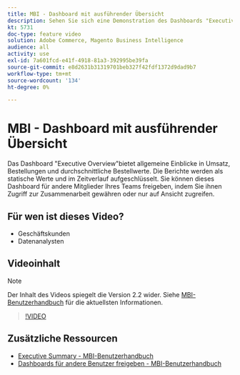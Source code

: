 ```yaml
---
title: MBI - Dashboard mit ausführender Übersicht
description: Sehen Sie sich eine Demonstration des Dashboards "Executive Overview"von MBI an.
kt: 5731
doc-type: feature video
solution: Adobe Commerce, Magento Business Intelligence
audience: all
activity: use
exl-id: 7a601fcd-e41f-4918-81a3-392995be39fa
source-git-commit: e8d2631b31319701beb327f42fdf1372d9dad9b7
workflow-type: tm+mt
source-wordcount: '134'
ht-degree: 0%

---
```


# MBI - Dashboard mit ausführender Übersicht

Das Dashboard &quot;Executive Overview&quot;bietet allgemeine Einblicke in Umsatz, Bestellungen und durchschnittliche Bestellwerte. Die Berichte werden als statische Werte und im Zeitverlauf aufgeschlüsselt. Sie können dieses Dashboard für andere Mitglieder Ihres Teams freigeben, indem Sie ihnen Zugriff zur Zusammenarbeit gewähren oder nur auf Ansicht zugreifen.

## Für wen ist dieses Video?

- Geschäftskunden
- Datenanalysten

## Videoinhalt

>[!NOTE]
>
>Der Inhalt des Videos spiegelt die Version 2.2 wider. Siehe [MBI-Benutzerhandbuch](https://experienceleague.adobe.com/docs/commerce-business-intelligence/mbi/guide-overview.html) für die aktuellsten Informationen.

>[!VIDEO](https://video.tv.adobe.com/v/35986?quality=12&learn=on)

## Zusätzliche Ressourcen

- [Executive Summary - MBI-Benutzerhandbuch](https://experienceleague.adobe.com/docs/commerce-business-intelligence/mbi/build/dashboards/dashboards-pro.html#executive-summary-(guest-checkout-allowed))
- [Dashboards für andere Benutzer freigeben - MBI-Benutzerhandbuch](https://experienceleague.adobe.com/docs/commerce-business-intelligence/mbi/build/dashboards/share-dashboard-with-users.html)
